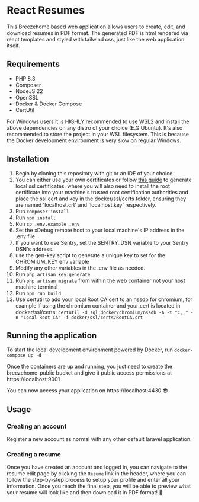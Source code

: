 # React Resumes
This Breezehome based web application allows users to create, edit, and download resumes in PDF format. The generated PDF is html rendered via react templates and styled with tailwind css, just like the web application itself.

## Requirements
- PHP 8.3
- Composer
- NodeJS 22
- OpenSSL
- Docker & Docker Compose
- CertUtil

For Windows users it is HIGHLY recommended to use WSL2 and install the above dependencies on any distro of your choice (E.G Ubuntu). It's also recommended to store the project in your WSL filesystem. This is because the Docker development environment is very slow on regular Windows.

## Installation
1. Begin by cloning this repository with git or an IDE of your choice
2. You can either use your own certificates or follow [this guide](https://gist.github.com/cecilemuller/9492b848eb8fe46d462abeb26656c4f8) to generate local ssl certificates, where you will also need to install the root certificate into your machine's trusted root certification authorities and place the ssl cert and key in the docker/ssl/certs folder, ensuring they are named 'localhost.crt' and 'localhost.key' respectively.
3. Run `composer install`
4. Run `npm install`
5. Run `cp .env.example .env`
6. Set the xDebug remote host to your local machine's IP address in the .env file
7. If you want to use Sentry, set the SENTRY_DSN variable to your Sentry DSN's address.
8. use the gen-key script to generate a unique key to set for the CHROMIUM_KEY env variable
9. Modify any other variables in the .env file as needed.
10. Run `php artisan key:generate`
11. Run `php artisan migrate` from within the web container not your host machine terminal
12. Run `npm run build`
13. Use certutil to add your local Root CA cert to an nssdb for chromium, for example if using the chromium container and your cert is located in docker/ssl/certs:
`certutil -d sql:docker/chromium/nssdb -A -t "C,," -n "Local Root CA" -i docker/ssl/certs/RootCA.crt`

## Running the application
To start the local development environment powered by Docker, run `docker-compose up -d`

Once the containers are up and running, you just need to create the breezehome-public bucket and give it public access permissions at https://localhost:9001

You can now access your application on https://localhost:4430 😎

## Usage
### Creating an account
Register a new account as normal with any other default laravel application.
### Creating a resume
Once you have created an account and logged in, you can navigate to the resume edit page by clicking the `Resume` link in the header, where you can follow the step-by-step process to setup your profile and enter all your information. Once you reach the final step, you will be able to preview what your resume will look like and then download it in PDF format! 🎉

